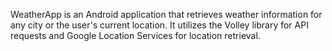 WeatherApp is an Android application that retrieves weather information for any city or the user's current location. It utilizes the Volley library for API requests and Google Location Services for location retrieval.
